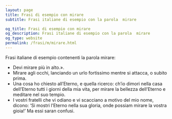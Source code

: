 ```yaml
---
layout: page
title: Frasi di esempio con mirare 
subtitle: Frasi italiane di esempio con la parola  mirare

og_title: Frasi di esempio con mirare 
og_description: Frasi italiane di esempio con la parola  mirare
og_type: website
permalink: /frasi/m/mirare.html
---
```


Frasi italiane di esempio contenenti la parola mirare:


- Devi mirare più in alto.».
- Mirare agli occhi, lanciando un urlo fortissimo mentre si attacca, o subito prima.
- Una cosa ho chiesto all’Eterno, e quella ricerco: ch’io dimori nella casa dell’Eterno tutti i giorni della mia vita, per mirare la bellezza dell’Eterno e meditare nel suo tempio.
- I vostri fratelli che vi odiano e vi scacciano a motivo del mio nome, dicono: ‘Si mostri l’Eterno nella sua gloria, onde possiam mirare la vostra gioia!’ Ma essi saran confusi.
